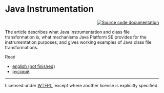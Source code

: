# Java Instrumentation
<p align="right">
<a href="https://www.kovalenko.link/java-instrumentation/apidocs/"><img src="https://img.shields.io/badge/Source_code_documentation-current-blue.svg" alt="Source code documentation"></a>
</p>
The article describes what Java instrumentation and class file transformation is, what mechanisms Java Platform SE provides for the instrumentation purposes, and gives working examples of Java class file transformations.

Read
* [english (not finished)](https://docs.google.com/document/d/1qRyBLl6Tsi_YGwE4BDUlw_MPpbaj8ATN80TRtgAbJ_c/edit?usp=sharing)
* [русский](https://docs.google.com/document/d/18rQSJVQ9vn5Ntza3MCXRxjDGWvzwa1gV1x3dRXrsKjg/edit?usp=sharing)

---

Licensed under [WTFPL](http://www.wtfpl.net/), except where another license is explicitly specified.
